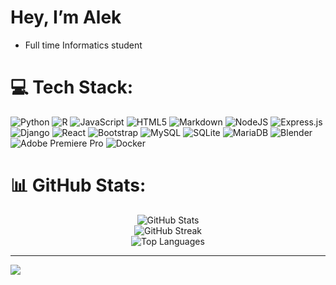 # Hey, I’m Alek
* Full time Informatics student
<span class="flag-icon flag-icon-bih"></span>


# 💻 Tech Stack:
![Python](https://img.shields.io/badge/python-3670A0?style=for-the-badge&logo=python&logoColor=ffdd54) ![R](https://img.shields.io/badge/r-%23276DC3.svg?style=for-the-badge&logo=r&logoColor=white) ![JavaScript](https://img.shields.io/badge/javascript-%23323330.svg?style=for-the-badge&logo=javascript&logoColor=%23F7DF1E) ![HTML5](https://img.shields.io/badge/html5-%23E34F26.svg?style=for-the-badge&logo=html5&logoColor=white) ![Markdown](https://img.shields.io/badge/markdown-%23000000.svg?style=for-the-badge&logo=markdown&logoColor=white) ![NodeJS](https://img.shields.io/badge/node.js-6DA55F?style=for-the-badge&logo=node.js&logoColor=white) ![Express.js](https://img.shields.io/badge/express.js-%23404d59.svg?style=for-the-badge&logo=express&logoColor=%2361DAFB) ![Django](https://img.shields.io/badge/django-%23092E20.svg?style=for-the-badge&logo=django&logoColor=white) ![React](https://img.shields.io/badge/react-%2320232a.svg?style=for-the-badge&logo=react&logoColor=%2361DAFB) ![Bootstrap](https://img.shields.io/badge/bootstrap-%238511FA.svg?style=for-the-badge&logo=bootstrap&logoColor=white) ![MySQL](https://img.shields.io/badge/mysql-%2300000f.svg?style=for-the-badge&logo=mysql&logoColor=white) ![SQLite](https://img.shields.io/badge/sqlite-%2307405e.svg?style=for-the-badge&logo=sqlite&logoColor=white) ![MariaDB](https://img.shields.io/badge/MariaDB-003545?style=for-the-badge&logo=mariadb&logoColor=white) ![Blender](https://img.shields.io/badge/blender-%23F5792A.svg?style=for-the-badge&logo=blender&logoColor=white) ![Adobe Premiere Pro](https://img.shields.io/badge/Adobe%20Premiere%20Pro-9999FF.svg?style=for-the-badge&logo=Adobe%20Premiere%20Pro&logoColor=white) ![Docker](https://img.shields.io/badge/docker-%230db7ed.svg?style=for-the-badge&logo=docker&logoColor=white)
# 📊 GitHub Stats:
<center>
  <div style="text-align: center;">
    <img src="https://github-readme-stats.vercel.app/api?username=AlekkDev&theme=synthwave&hide_border=false&include_all_commits=false&count_private=true" alt="GitHub Stats" /><br/>
    <img src="https://github-readme-streak-stats.herokuapp.com/?user=AlekkDev&theme=synthwave&hide_border=false" alt="GitHub Streak" /><br/>
    <img src="https://github-readme-stats.vercel.app/api/top-langs/?username=AlekkDev&theme=synthwave&hide_border=false&include_all_commits=false&count_private=true&layout=compact" alt="Top Languages" />
  </div>
</center>


---
[![](https://visitcount.itsvg.in/api?id=AlekkDev&icon=0&color=11)](https://visitcount.itsvg.in)

<!-- Proudly created with GPRM ( https://gprm.itsvg.in ) -->
